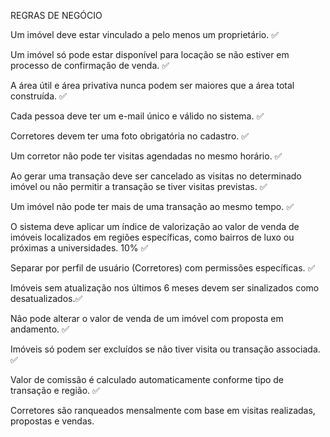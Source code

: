 REGRAS DE NEGÓCIO

Um imóvel deve estar vinculado a pelo menos um proprietário. ✅

Um imóvel só pode estar disponível para locação se não estiver em processo de confirmação de venda. ✅

A área útil e área privativa nunca podem ser maiores que a área total construída. ✅

Cada pessoa deve ter um e-mail único e válido no sistema. ✅

Corretores devem ter uma foto obrigatória no cadastro. ✅

Um corretor não pode ter visitas agendadas no mesmo horário. ✅

Ao gerar uma transação deve ser cancelado as visitas no determinado imóvel ou não permitir a transação se tiver visitas previstas. ✅

Um imóvel não pode ter mais de uma transação ao mesmo tempo. ✅

O sistema deve aplicar um índice de valorização ao valor de venda de imóveis localizados em regiões específicas, como bairros de luxo ou próximas a universidades. 10% ✅

Separar por perfil de usuário (Corretores) com permissões específicas. ✅

Imóveis sem atualização nos últimos 6 meses devem ser sinalizados como desatualizados.✅


Não pode alterar o valor de venda de um imóvel com proposta em andamento. ✅

Imóveis só podem ser excluídos se não tiver visita ou transação associada. ✅

Valor de comissão é calculado automaticamente conforme tipo de transação e região. ✅

Corretores são ranqueados mensalmente com base em visitas realizadas, propostas e vendas. 
